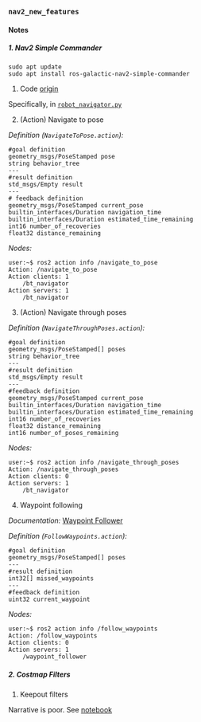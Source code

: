 ### `nav2_new_features`

#### Notes

##### 1. Nav2 Simple Commander

```
sudo apt update
sudo apt install ros-galactic-nav2-simple-commander
```

1. Code [origin](https://github.com/ros-navigation/navigation2/tree/main/nav2_simple_commander/nav2_simple_commander)  

Specifically, in [`robot_navigator.py`](https://github.com/ros-navigation/navigation2/blob/main/nav2_simple_commander/nav2_simple_commander/robot_navigator.py)  

2. (Action) Navigate to pose

_Definition (`NavigateToPose.action`):_  
```
#goal definition
geometry_msgs/PoseStamped pose
string behavior_tree
---
#result definition
std_msgs/Empty result
---
# feedback definition
geometry_msgs/PoseStamped current_pose
builtin_interfaces/Duration navigation_time
builtin_interfaces/Duration estimated_time_remaining
int16 number_of_recoveries
float32 distance_remaining
```

_Nodes:_  
```
user:~$ ros2 action info /navigate_to_pose
Action: /navigate_to_pose
Action clients: 1
    /bt_navigator
Action servers: 1
    /bt_navigator
```

3. (Action) Navigate through poses

_Definition (`NavigateThroughPoses.action`):_  
```
#goal definition
geometry_msgs/PoseStamped[] poses
string behavior_tree
---
#result definition
std_msgs/Empty result
---
#feedback definition
geometry_msgs/PoseStamped current_pose
builtin_interfaces/Duration navigation_time
builtin_interfaces/Duration estimated_time_remaining
int16 number_of_recoveries
float32 distance_remaining
int16 number_of_poses_remaining
```  

_Nodes:_  
```
user:~$ ros2 action info /navigate_through_poses
Action: /navigate_through_poses
Action clients: 0
Action servers: 1
    /bt_navigator
```  

4. Waypoint following

_Documentation:_ [Waypoint Follower](https://docs.nav2.org/configuration/packages/configuring-waypoint-follower.html)  

_Definition (`FollowWaypoints.action`):_  
```
#goal definition
geometry_msgs/PoseStamped[] poses
---
#result definition
int32[] missed_waypoints
---
#feedback definition
uint32 current_waypoint
```

_Nodes:_  
```
user:~$ ros2 action info /follow_waypoints
Action: /follow_waypoints
Action clients: 0
Action servers: 1
    /waypoint_follower
```  

##### 2. Costmap Filters

1. Keepout filters

Narrative is poor. See [notebook](assets/Nav2-New-Features-Advanced-ROS2-Navigation-The-Construct.pdf)  

